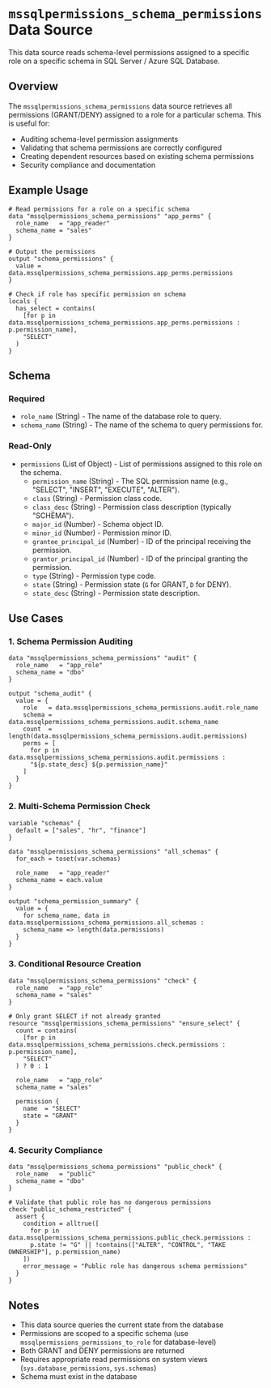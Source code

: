 # `mssqlpermissions_schema_permissions` Data Source

This data source reads schema-level permissions assigned to a specific role on a specific schema in SQL Server / Azure SQL Database.

## Overview

The `mssqlpermissions_schema_permissions` data source retrieves all permissions (GRANT/DENY) assigned to a role for a particular schema. This is useful for:

- Auditing schema-level permission assignments
- Validating that schema permissions are correctly configured
- Creating dependent resources based on existing schema permissions
- Security compliance and documentation

## Example Usage

```hcl
# Read permissions for a role on a specific schema
data "mssqlpermissions_schema_permissions" "app_perms" {
  role_name   = "app_reader"
  schema_name = "sales"
}

# Output the permissions
output "schema_permissions" {
  value = data.mssqlpermissions_schema_permissions.app_perms.permissions
}

# Check if role has specific permission on schema
locals {
  has_select = contains(
    [for p in data.mssqlpermissions_schema_permissions.app_perms.permissions : p.permission_name],
    "SELECT"
  )
}
```

## Schema

### Required

- `role_name` (String) - The name of the database role to query.
- `schema_name` (String) - The name of the schema to query permissions for.

### Read-Only

- `permissions` (List of Object) - List of permissions assigned to this role on the schema.
  - `permission_name` (String) - The SQL permission name (e.g., "SELECT", "INSERT", "EXECUTE", "ALTER").
  - `class` (String) - Permission class code.
  - `class_desc` (String) - Permission class description (typically "SCHEMA").
  - `major_id` (Number) - Schema object ID.
  - `minor_id` (Number) - Permission minor ID.
  - `grantee_principal_id` (Number) - ID of the principal receiving the permission.
  - `grantor_principal_id` (Number) - ID of the principal granting the permission.
  - `type` (String) - Permission type code.
  - `state` (String) - Permission state (`G` for GRANT, `D` for DENY).
  - `state_desc` (String) - Permission state description.

## Use Cases

### 1. Schema Permission Auditing

```hcl
data "mssqlpermissions_schema_permissions" "audit" {
  role_name   = "app_role"
  schema_name = "dbo"
}

output "schema_audit" {
  value = {
    role   = data.mssqlpermissions_schema_permissions.audit.role_name
    schema = data.mssqlpermissions_schema_permissions.audit.schema_name
    count  = length(data.mssqlpermissions_schema_permissions.audit.permissions)
    perms = [
      for p in data.mssqlpermissions_schema_permissions.audit.permissions :
      "${p.state_desc} ${p.permission_name}"
    ]
  }
}
```

### 2. Multi-Schema Permission Check

```hcl
variable "schemas" {
  default = ["sales", "hr", "finance"]
}

data "mssqlpermissions_schema_permissions" "all_schemas" {
  for_each = toset(var.schemas)

  role_name   = "app_reader"
  schema_name = each.value
}

output "schema_permission_summary" {
  value = {
    for schema_name, data in data.mssqlpermissions_schema_permissions.all_schemas :
    schema_name => length(data.permissions)
  }
}
```

### 3. Conditional Resource Creation

```hcl
data "mssqlpermissions_schema_permissions" "check" {
  role_name   = "app_role"
  schema_name = "sales"
}

# Only grant SELECT if not already granted
resource "mssqlpermissions_schema_permissions" "ensure_select" {
  count = contains(
    [for p in data.mssqlpermissions_schema_permissions.check.permissions : p.permission_name],
    "SELECT"
  ) ? 0 : 1

  role_name   = "app_role"
  schema_name = "sales"

  permission {
    name  = "SELECT"
    state = "GRANT"
  }
}
```

### 4. Security Compliance

```hcl
data "mssqlpermissions_schema_permissions" "public_check" {
  role_name   = "public"
  schema_name = "dbo"
}

# Validate that public role has no dangerous permissions
check "public_schema_restricted" {
  assert {
    condition = alltrue([
      for p in data.mssqlpermissions_schema_permissions.public_check.permissions :
      p.state != "G" || !contains(["ALTER", "CONTROL", "TAKE OWNERSHIP"], p.permission_name)
    ])
    error_message = "Public role has dangerous schema permissions"
  }
}
```

## Notes

- This data source queries the current state from the database
- Permissions are scoped to a specific schema (use `mssqlpermissions_permissions_to_role` for database-level)
- Both GRANT and DENY permissions are returned
- Requires appropriate read permissions on system views (`sys.database_permissions`, `sys.schemas`)
- Schema must exist in the database
